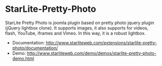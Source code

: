 StarLite-Pretty-Photo
=====================

StarLite Pretty Photo is joomla plugin based on pretty photo jquery plugin (jQuery lightbox clone). It supports images, it also supports for videos, flash, YouTube, iframes and Vimeo. In this way, it is a robust lightbox.

* Documentation: http://www.starliteweb.com/extensions/starlite-pretty-photo/documentation/
* Demo: http://www.starliteweb.com/demo/demos/starlite-pretty-photo-demo.html

